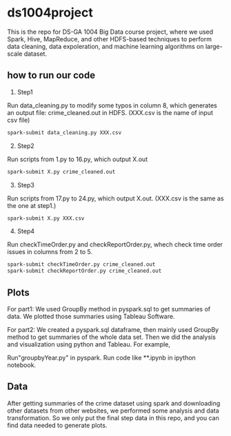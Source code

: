 # ds1004project
This is the repo for DS-GA 1004 Big Data course project, where we used Spark, Hive, MapReduce, and other HDFS-based techniques to perform data cleaning, data expoleration, and machine learning algorithms on large-scale dataset.

## how to run our code
1. Step1

Run data_cleaning.py to modify some typos in column 8, which generates an output file: crime_cleaned.out in HDFS. (XXX.csv is the name of input csv file)
```bash
spark-submit data_cleaning.py XXX.csv
```
2. Step2

Run scripts from 1.py to 16.py, which output X.out
```bash
spark-submit X.py crime_cleaned.out
```

3. Step3

Run scripts from 17.py to 24.py, which output X.out. (XXX.csv is the same as the one at step1.) 
```bash
spark-submit X.py XXX.csv
```
4. Step4 

Run checkTimeOrder.py and checkReportOrder.py, whech check time order issues in columns from 2 to 5.
```bash
spark-submit checkTimeOrder.py crime_cleaned.out
spark-submit checkReportOrder.py crime_cleaned.out
```
## Plots
For part1:
We used GroupBy method in pyspark.sql to get summaries of data.
We plotted those summaries using Tableau Software.


For part2:
We created a pyspark.sql dataframe, then mainly used GroupBy method to get summaries of the whole data set. Then we did the analysis and visualization using python and Tableau. For example, 

Run"groupbyYear.py" in pyspark.
Run code like **.ipynb in ipython notebook.

## Data
After getting summaries of the crime dataset using spark and downloading other datasets from other websites, we performed some analysis and data transformation. So we only put the final step data in this repo, and you can find data needed to generate plots. 
